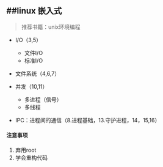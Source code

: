 ##linux 嵌入式
---
> 推荐书籍：unix环境编程


- I/O（3,5）
	* 文件I/O
	* 标准I/O

- 文件系统（4,6,7）

- 并发（10,11）
	* 多进程（信号）
	* 多线程

- IPC：进程间的通信（8.进程基础，13.守护进程，14，15,16）



#### 注意事项
1. 弃用root
2. 学会重构代码
